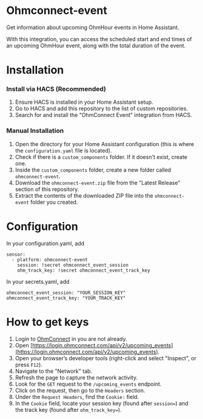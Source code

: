# Ohmconnect-event
Get information about upcoming OhmHour events in Home Assistant.

With this integration, you can access the scheduled start and end times of an upcoming OhmHour event, along with the total duration of the event.

# Installation

### Install via HACS (Recommended)

1. Ensure HACS is installed in your Home Assistant setup.
2. Go to HACS and add this repository to the list of custom repositories.
3. Search for and install the "OhmConnect Event" integration from HACS.

### Manual Installation

1. Open the directory for your Home Assistant configuration (this is where the `configuration.yaml` file is located).
2. Check if there is a `custom_components` folder. If it doesn't exist, create one.
3. Inside the `custom_components` folder, create a new folder called `ohmconnect-event`.
4. Download the `ohmconnect-event.zip` file from the "Latest Release" section of this repository.
5. Extract the contents of the downloaded ZIP file into the `ohmconnect-event` folder you created.

# Configuration
In your configuration.yaml, add
````
sensor:
  - platform: ohmconnect-event
    session: !secret ohmconnect_event_session
    ohm_track_key: !secret ohmconnect_event_track_key
````
In your secrets.yaml, add
```
ohmconnect_event_session: "YOUR_SESSION_KEY"
ohmconnect_event_track_key: "YOUR_TRACK_KEY"
```

# How to get keys
1. Login to [OhmConnect](https://login.ohmconnect.com/) in you are not already.
2. Open [https://login.ohmconnect.com/api/v2/upcoming_events](https://login.ohmconnect.com/api/v2/upcoming_events).
3. Open your browser’s developer tools (right-click and select "Inspect", or press `F12`).
4. Navigate to the "Network" tab.
5. Refresh the page to capture the network activity.
6. Look for the `GET` request to the `/upcoming_events` endpoint.
7. Click on the request, then go to the `Headers` section.
8. Under the `Request Headers`, find the `Cookie:` field.
9. In the `Cookie` field, locate your session key (found after `session=`) and the track key (found after `ohm_track_key=`).


